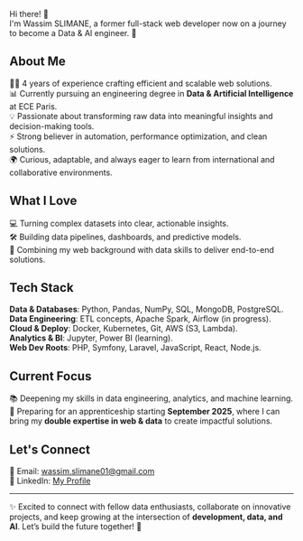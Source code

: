 Hi there! 👋  
I'm Wassim SLIMANE, a former full-stack web developer now on a journey to become a Data & AI engineer. 🚀  

## About Me  
👨‍💻 4 years of experience crafting efficient and scalable web solutions.  
📊 Currently pursuing an engineering degree in **Data & Artificial Intelligence** at ECE Paris.  
💡 Passionate about transforming raw data into meaningful insights and decision-making tools.  
⚡ Strong believer in automation, performance optimization, and clean solutions.  
🌍 Curious, adaptable, and always eager to learn from international and collaborative environments.  

## What I Love  
💻 Turning complex datasets into clear, actionable insights.  
🛠 Building data pipelines, dashboards, and predictive models.  
🚀 Combining my web background with data skills to deliver end-to-end solutions.  

## Tech Stack  
**Data & Databases**: Python, Pandas, NumPy, SQL, MongoDB, PostgreSQL.  
**Data Engineering**: ETL concepts, Apache Spark, Airflow (in progress).  
**Cloud & Deploy**: Docker, Kubernetes, Git, AWS (S3, Lambda).  
**Analytics & BI**: Jupyter, Power BI (learning).  
**Web Dev Roots**: PHP, Symfony, Laravel, JavaScript, React, Node.js.  

## Current Focus  
📚 Deepening my skills in data engineering, analytics, and machine learning.  
🎯 Preparing for an apprenticeship starting **September 2025**, where I can bring my **double expertise in web & data** to create impactful solutions.  

## Let's Connect  
📧 Email: wassim.slimane01@gmail.com  
💼 LinkedIn: [My Profile](https://www.linkedin.com/in/wassim-slimane)  

---

✨ Excited to connect with fellow data enthusiasts, collaborate on innovative projects, and keep growing at the intersection of **development, data, and AI**. Let’s build the future together! 🌟
